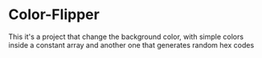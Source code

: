 # Color-Flipper

This it's a project that change the background color, with simple colors inside a constant array and another one that generates random hex codes 
